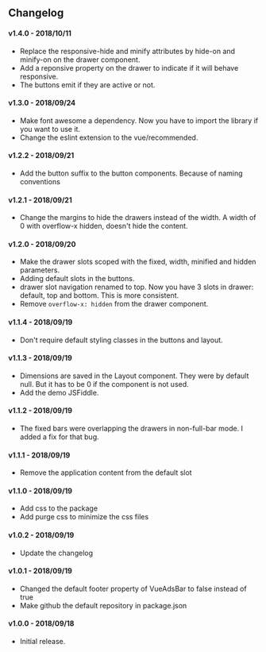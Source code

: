 ## Changelog

#### v1.4.0 - 2018/10/11

- Replace the responsive-hide and minify attributes by hide-on and minify-on on the drawer component.
- Add a reponsive property on the drawer to indicate if it will behave responsive.
- The buttons emit if they are active or not.

#### v1.3.0 - 2018/09/24

- Make font awesome a dependency. Now you have to import the library if you want to use it.
- Change the eslint extension to the vue/recommended.


#### v1.2.2 - 2018/09/21

- Add the button suffix to the button components. Because of naming conventions

#### v1.2.1 - 2018/09/21

- Change the margins to hide the drawers instead of the width. 
A width of 0 with overflow-x hidden, doesn't hide the content.

#### v1.2.0 - 2018/09/20

- Make the drawer slots scoped with the fixed, width, minified and hidden parameters.
- Adding default slots in the buttons.
- drawer slot navigation renamed to top. Now you have 3 slots in drawer: default, top and bottom. This is more consistent.
- Remove `overflow-x: hidden` from the drawer component.

#### v1.1.4 - 2018/09/19

- Don't require default styling classes in the buttons and layout.

#### v1.1.3 - 2018/09/19

- Dimensions are saved in the Layout component. They were by default null.
But it has to be 0 if the component is not used.
- Add the demo JSFiddle.


#### v1.1.2 - 2018/09/19

- The fixed bars were overlapping the drawers in non-full-bar mode. I added a fix for that bug.

#### v1.1.1 - 2018/09/19

- Remove the application content from the default slot

#### v1.1.0 - 2018/09/19

- Add css to the package
- Add purge css to minimize the css files

#### v1.0.2 - 2018/09/19

- Update the changelog

#### v1.0.1 - 2018/09/19

- Changed the default footer property of VueAdsBar to false instead of true
- Make github the default repository in package.json

#### v1.0.0 - 2018/09/18

- Initial release.
